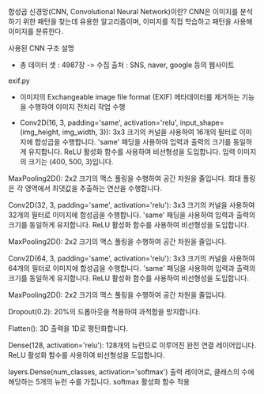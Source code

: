 합성곱 신경망(CNN, Convolutional Neural Network)이란? 
CNN은 이미지를 분석하기 위한 패턴을 찾는데 유용한 알고리즘이며, 이미지를 직접 학습하고 패턴을 사용해 이미지를 분류한다.

사용된 CNN 구조 설명 
- 총 데이터 셋 : 4987장
-> 수집 출처 : SNS, naver, google 등의 웹사이트

exif.py 
- 이미지의 Exchangeable image file format (EXIF) 메타데이터를 제거하는 기능을 수행하여 이미지 전처리 작업 수행 

- Conv2D(16, 3, padding='same', activation='relu', input_shape=(img_height, img_width, 3)):
3x3 크기의 커널을 사용하여 16개의 필터로 이미지에 합성곱을 수행합니다.
'same' 패딩을 사용하여 입력과 출력의 크기를 동일하게 유지합니다.
ReLU 활성화 함수를 사용하여 비선형성을 도입합니다.
입력 이미지의 크기는 (400, 500, 3)입니다.

MaxPooling2D():
2x2 크기의 맥스 풀링을 수행하여 공간 차원을 줄입니다.
최대 풀링은 각 영역에서 최댓값을 추출하는 연산을 수행합니다.

Conv2D(32, 3, padding='same', activation='relu'):
3x3 크기의 커널을 사용하여 32개의 필터로 이미지에 합성곱을 수행합니다.
'same' 패딩을 사용하여 입력과 출력의 크기를 동일하게 유지합니다.
ReLU 활성화 함수를 사용하여 비선형성을 도입합니다.

MaxPooling2D():
2x2 크기의 맥스 풀링을 수행하여 공간 차원을 줄입니다.

Conv2D(64, 3, padding='same', activation='relu'):
3x3 크기의 커널을 사용하여 64개의 필터로 이미지에 합성곱을 수행합니다.
'same' 패딩을 사용하여 입력과 출력의 크기를 동일하게 유지합니다.
ReLU 활성화 함수를 사용하여 비선형성을 도입합니다.

MaxPooling2D():
2x2 크기의 맥스 풀링을 수행하여 공간 차원을 줄입니다.

Dropout(0.2):
20%의 드롭아웃을 적용하여 과적합을 방지합니다.

Flatten():
3D 출력을 1D로 평탄화합니다.

Dense(128, activation='relu'):
128개의 뉴런으로 이루어진 완전 연결 레이어입니다.
ReLU 활성화 함수를 사용하여 비선형성을 도입합니다.

layers.Dense(num_classes, activation='softmax') 
출력 레이어로, 클래스의 수에 해당하는 5개의 뉴런 수를 가집니다. softmax 활성화 함수 적용
